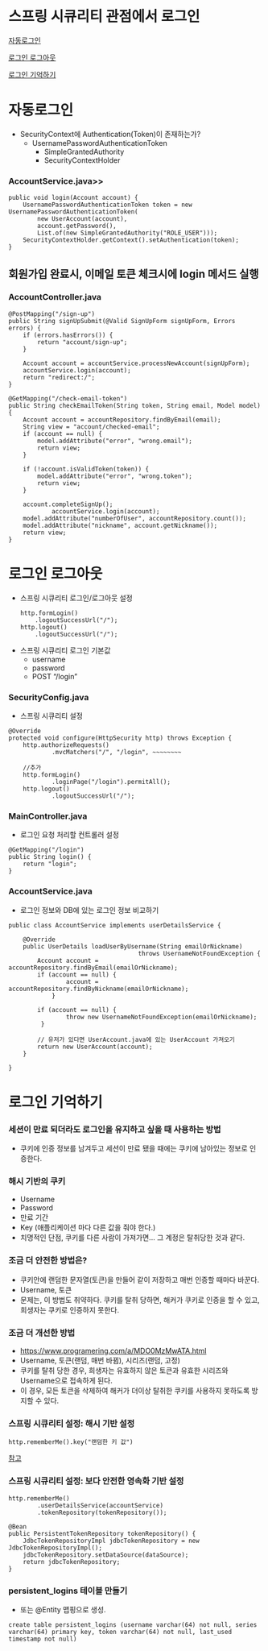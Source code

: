 # 스프링 시큐리티 관점에서 로그인 

[자동로그인](#자동로그인)

[로그인 로그아웃](#로그인-로그아웃)

[로그인 기억하기](#로그인-기억하기)

# 자동로그인
- SecurityContext에 Authentication(Token)이 존재하는가?
    - UsernamePasswordAuthenticationToken
        - SimpleGrantedAuthority
        - SecurityContextHolder


### AccountService.java>>

```
public void login(Account account) {
    UsernamePasswordAuthenticationToken token = new UsernamePasswordAuthenticationToken(
        new UserAccount(account),
        account.getPassword(),
        List.of(new SimpleGrantedAuthority("ROLE_USER")));
    SecurityContextHolder.getContext().setAuthentication(token);
}
```

## 회원가입 완료시, 이메일 토큰 체크시에 login 메서드 실행

### AccountController.java
```
@PostMapping("/sign-up")
public String signUpSubmit(@Valid SignUpForm signUpForm, Errors errors) {
    if (errors.hasErrors()) {
        return "account/sign-up";
    }

    Account account = accountService.processNewAccount(signUpForm);
    accountService.login(account);
    return "redirect:/";
}

@GetMapping("/check-email-token")
public String checkEmailToken(String token, String email, Model model) {
    Account account = accountRepository.findByEmail(email);
    String view = "account/checked-email";
    if (account == null) {
        model.addAttribute("error", "wrong.email");
        return view;
    }

    if (!account.isValidToken(token)) {
        model.addAttribute("error", "wrong.token");
        return view;
    }

    account.completeSignUp();
            accountService.login(account);
    model.addAttribute("numberOfUser", accountRepository.count());
    model.addAttribute("nickname", account.getNickname());
    return view;
}
```

# 로그인 로그아웃
- 스프링 시큐리티 로그인/로그아웃 설정
    ```
    http.formLogin()
        .logoutSuccessUrl("/");
    http.logout()
        .logoutSuccessUrl("/");
    ```
- 스프링 시큐리티 로그인 기본값
    - username
    - password
    - POST “/login”

### SecurityConfig.java
- 스프링 시큐리티 설정

```
@Override
protected void configure(HttpSecurity http) throws Exception {
    http.authorizeRequests()
            .mvcMatchers("/", "/login", ~~~~~~~~
		
    //추가
    http.formLogin()
            .loginPage("/login").permitAll();
    http.logout()
            .logoutSuccessUrl("/");
```


### MainController.java
- 로그인 요청 처리할 컨트롤러 설정

```
@GetMapping("/login")
public String login() {
    return "login";
}
```

### AccountService.java
- 로그인 정보와 DB에 있는 로그인 정보 비교하기

```
public class AccountService implements userDetailsService {

	@Override
	public UserDetails loadUserByUsername(String emailOrNickname) 
									throws UsernameNotFoundException {
		Account account = accountRepository.findByEmail(emailOrNickname);
		if (account == null) {
				account = accountRepository.findByNickname(emailOrNickname);
			}

		if (account == null) {
				throw new UsernameNotFoundException(emailOrNickname);	
		 }

		// 유저가 있다면 UserAccount.java에 있는 UserAccount 가져오기
		return new UserAccount(account);
	}

}
```

# 로그인 기억하기

### 세션이 만료 되더라도 로그인을 유지하고 싶을 때 사용하는 방법
- 쿠키에 인증 정보를 남겨두고 세션이 만료 됐을 때에는 쿠키에 남아있는 정보로 인증한다.

### 해시 기반의 쿠키
- Username
- Password
- 만료 기간
- Key (애플리케이션 마다 다른 값을 줘야 한다.)
- 치명적인 단점, 쿠키를 다른 사람이 가져가면... 그 계정은 탈취당한 것과 같다.

### 조금 더 안전한 방법은?
- 쿠키안에 랜덤한 문자열(토큰)을 만들어 같이 저장하고 매번 인증할 때마다 바꾼다.
- Username, 토큰
- 문제는, 이 방법도 취약하다. 쿠키를 탈취 당하면, 해커가 쿠키로 인증을 할 수 있고, 희생자는 쿠키로 인증하지 못한다.

### 조금 더 개선한 방법
- https://www.programering.com/a/MDO0MzMwATA.html
- Username, 토큰(랜덤, 매번 바뀜), 시리즈(랜덤, 고정)
- 쿠키를 탈취 당한 경우, 희생자는 유효하지 않은 토큰과 유효한 시리즈와 Username으로 접속하게 된다.
- 이 경우, 모든 토큰을 삭제하여 해커가 더이상 탈취한 쿠키를 사용하지 못하도록 방지할 수 있다.

### 스프링 시큐리티 설정: 해시 기반 설정
```
http.rememberMe().key("랜덤한 키 값")
```
[참고](https://docs.spring.io/spring-security/site/docs/current/reference/html5/#remember-me-hash-token)

### 스프링 시큐리티 설정: 보다 안전한 영속화 기반 설정
```
http.rememberMe()
        .userDetailsService(accountService)
        .tokenRepository(tokenRepository());

@Bean
public PersistentTokenRepository tokenRepository() {
    JdbcTokenRepositoryImpl jdbcTokenRepository = new JdbcTokenRepositoryImpl();
    jdbcTokenRepository.setDataSource(dataSource);
    return jdbcTokenRepository;
}
```
### persistent_logins 테이블 만들기
- 또는 @Entity 맵핑으로 생성.
```
create table persistent_logins (username varchar(64) not null, series varchar(64) primary key, token varchar(64) not null, last_used timestamp not null)
```
